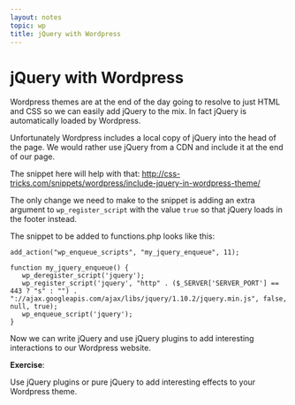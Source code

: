 ```yaml
---
layout: notes
topic: wp
title: jQuery with Wordpress
---
```


# jQuery with Wordpress

Wordpress themes are at the end of the day going to resolve to just HTML and CSS so we can easily add jQuery to the mix. In fact jQuery is automatically loaded by Wordpress.

Unfortunately Wordpress includes a local copy of jQuery into the head of the page. We would rather use jQuery from a CDN and include it at the end of our page.

The snippet here will help with that:
http://css-tricks.com/snippets/wordpress/include-jquery-in-wordpress-theme/

The only change we need to make to the snippet is adding an extra argument to `wp_register_script` with the value `true` so that jQuery loads in the footer instead.

The snippet to be added to functions.php looks like this:

```
add_action("wp_enqueue_scripts", "my_jquery_enqueue", 11);

function my_jquery_enqueue() {
   wp_deregister_script('jquery');
   wp_register_script('jquery', "http" . ($_SERVER['SERVER_PORT'] == 443 ? "s" : "") . "://ajax.googleapis.com/ajax/libs/jquery/1.10.2/jquery.min.js", false, null, true);
   wp_enqueue_script('jquery');
}
```

Now we can write jQuery and use jQuery plugins to add interesting interactions to our Wordpress website.

**Exercise**:

Use jQuery plugins or pure jQuery to add interesting effects to your Wordpress theme.